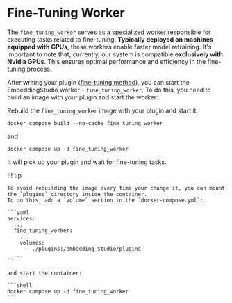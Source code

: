 # Fine-Tuning Worker

The `fine_tuning_worker` serves as a specialized worker responsible for executing tasks related to fine-tuning.
**Typically deployed on machines equipped with GPUs**, these workers enable faster model retraining. It's important to
note
that, currently, our system is compatible **exclusively with Nvidia GPUs**. This ensures optimal performance and
efficiency
in the fine-tuning process.

After writing your plugin ([fine-tuning method](fine_tuning_method.md)), you can start the EmbeddingStudio
worker - `fine_tuning_worker`.
To do this, you need to build an image with your plugin and start the worker:

Rebuild the `fine_tuning_worker` image with your plugin and start it:

```shell
docker compose build --no-cache fine_tuning_worker
```

and

```shell
docker compose up -d fine_tuning_worker
```

It will pick up your plugin and wait for fine-tuning tasks.

!!! tip

    To avoid rebuilding the image every time your change it, you can mount the `plugins` directory inside the container. 
    To do this, add a `volume` section to the `docker-compose.yml`:

    ```yaml
    services:
      ...
      fine_tuning_worker:
        ...
        volumes:
          - ./plugins:/embedding_studio/plugins
      ...
    ```

    and start the container:

    ```shell
    docker compose up -d fine_tuning_worker
    ```
